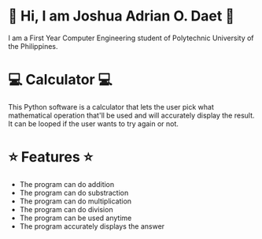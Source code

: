 # :wave: Hi, I am Joshua Adrian O. Daet :wave:
I am a First Year Computer Engineering student of Polytechnic University of the Philippines.

# :computer: Calculator :computer:
This Python software is a calculator that lets the user pick what mathematical operation that'll be used and will accurately display the result. It can be looped if the user wants to try again or not.

# :star: Features :star:
* The program can do addition
* The program can do substraction
* The program can do multiplication
* The program can do division
* The program can be used anytime
* The program accurately displays the answer
